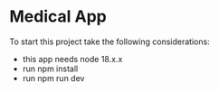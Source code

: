 # Medical App

To start this project take the following considerations:
- this app needs node 18.x.x
- run npm install
- run npm run dev